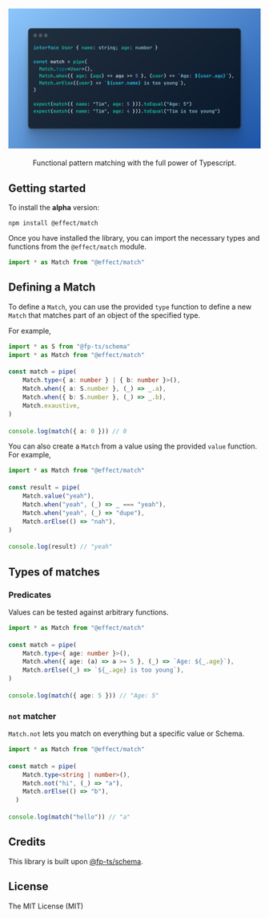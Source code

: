 <h3 align="center">
  <img src="./docs/example.png" width="700">
</h3>

<p align="center">
Functional pattern matching with the full power of Typescript.
</p>

## Getting started

To install the **alpha** version:

```
npm install @effect/match
```

Once you have installed the library, you can import the necessary types and functions from the `@effect/match` module.

```ts
import * as Match from "@effect/match"
```

## Defining a Match

To define a `Match`, you can use the provided `type` function to define a new `Match` that matches part of an object of the specified type.

For example, 

```ts
import * as S from "@fp-ts/schema"
import * as Match from "@effect/match"

const match = pipe(
    Match.type<{ a: number } | { b: number }>(),
    Match.when({ a: S.number }, (_) => _.a),
    Match.when({ b: S.number }, (_) => _.b),
    Match.exaustive,
)

console.log(match({ a: 0 })) // 0
```

You can also create a `Match` from a value using the provided `value` function. For example,

```ts
import * as Match from "@effect/match"

const result = pipe(
    Match.value("yeah"),
    Match.when("yeah", (_) => _ === "yeah"),
    Match.when("yeah", (_) => "dupe"),
    Match.orElse(() => "nah"),
)

console.log(result) // "yeah"
```

## Types of matches

### Predicates
Values can be tested against arbitrary functions.

```ts
import * as Match from "@effect/match"

const match = pipe(
    Match.type<{ age: number }>(),
    Match.when({ age: (a) => a >= 5 }, (_) => `Age: ${_.age}`),
    Match.orElse((_) => `${_.age} is too young`),
)

console.log(match({ age: 5 })) // "Age: 5"
```

### `not` matcher
`Match.not` lets you match on everything but a specific value or Schema.

```ts
import * as Match from "@effect/match"

const match = pipe(
    Match.type<string | number>(),
    Match.not("hi", (_) => "a"),
    Match.orElse(() => "b"),
  )

console.log(match("hello")) // "a"
```


## Credits

This library is built upon [@fp-ts/schema](https://github.com/fp-ts/schema).

## License

The MIT License (MIT)

